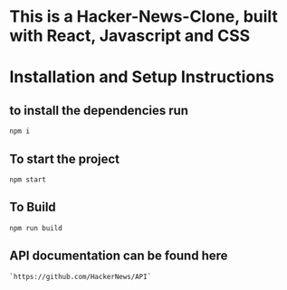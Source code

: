 # This is a Hacker-News-Clone, built with React, Javascript and CSS


# Installation and Setup Instructions

## to install the dependencies run

`npm i`

## To start the project

`npm start`

## To Build

`npm run build`

## API documentation can be found here

    `https://github.com/HackerNews/API`
